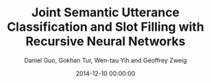 ---
title: "Joint Semantic Utterance Classification and Slot Filling with Recursive Neural Networks"
collection: publications
permalink: /publication/2014-12-10-0049
date: 2014-12-10 00:00:00
author: 'Daniel Guo, Gokhan Tur, Wen-tau Yih and Geoffrey Zweig'
venue: 'SLT-2014'
---